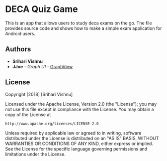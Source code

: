 # DECA Quiz Game
This is an app that allows users to study deca exams on the go. The file provides source code and shows how to make a simple exam application for Android users. 

## Authors
* **Srihari Vishnu**
* **JJoe** - *Graph UI* - [GraphView](https://github.com/jjoe64/GraphView)

## License

Copyright [2018] [Srihari Vishnu]

Licensed under the Apache License, Version 2.0 (the "License");
you may not use this file except in compliance with the License.
You may obtain a copy of the License at

    http://www.apache.org/licenses/LICENSE-2.0

Unless required by applicable law or agreed to in writing, software
distributed under the License is distributed on an "AS IS" BASIS,
WITHOUT WARRANTIES OR CONDITIONS OF ANY KIND, either express or implied.
See the License for the specific language governing permissions and
limitations under the License.

